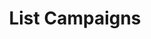 ---
title: List Campaigns
type: endpoint
category: 639ba2628407100061f5faac
slug: list-campaigns
parentDoc: 639ba2658407100061f5faaf
hidden: false
order: 1
---